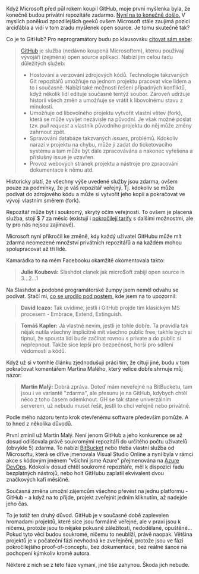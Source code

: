 <!-- dcterms:title = GitHub a privátní repozitáře zdarma: zrada myšlenek open source? -->
<!-- dcterms:abstract = Když Microsoft před půl rokem koupil GitHub, moje první myšlenka byla, že konečně budou privátní repozitáře zadarmo. Nyní na to konečně došlo. V myslích poněkud zpozdilejších geeků ovšem Microsoft stále zaujímá pozici arciďábla a vidí v tom zradu myšlenek open source. Je tomu skutečně tak? -->
<!-- dcterms:creator = Michal Altair Valášek -->
<!-- x4w:pictureUrl = /perex-pictures/logo-github.png -->
<!-- x4w:pictureWidth = 150 -->
<!-- x4w:pictureHeight = 150 -->
<!-- x4w:category = IT -->
<!-- dcterms:dateAccepted = 2019-01-08 -->

Když Microsoft před půl rokem koupil GitHub, moje první myšlenka byla, že konečně budou privátní repozitáře zadarmo. [Nyní na to konečně došlo.](https://blog.github.com/2019-01-07-new-year-new-github/) V myslích poněkud zpozdilejších geeků ovšem Microsoft stále zaujímá pozici arciďábla a vidí v tom zradu myšlenek open source. Je tomu skutečně tak?

Co je to GitHub? Pro neprogramátory budu po klausovsku [citovat sám sebe](/2018/11/jak-jsem-nepridal-komentare):

> [GitHub](https://github.com/) je služba (nedávno koupená Microsoftem), kterou používají vývojáři (zejména) open source aplikací. Nabízí jim celou řadu důležitých služeb:
> * Hostování a verzování zdrojových kódů. Technologie takzvaných Git repozitářů umožňuje na jednom projektu pracovat více lidem a to i současně. Nabízí také možnosti řešení případných konfliktů, když několik lidí edituje současně tentýž soubor. Zároveň udržuje historii všech změn a umožňuje se vrátit k libovolnému stavu z minulosti.
> * Umožňuje od libovolného projektu vytvořit vlastní větev (fork), která se může vyvíjet nezávisle na původní. Je však možné poslat tzv. _pull request_ a vlastník původního projektu do něj může změny zahrnout zpět.
> * Spravování databáze takzvaných _issues_, problémů. Kdokoliv narazí v projektu na chybu, může ji zadat do ticketovacího systému a tam může být dále zpracovávána a nakonec vyřešena a příslušný issue je uzavřen.
> * Provoz webových stránek projektu a nástroje pro zpracování dokumentace k němu atd.

Historicky platí, že všechny výše uvedené služby jsou zdarma, ovšem pouze za podmínky, že je váš repozitář veřejný. Tj. kdokoliv se může podívat do zdrojového kódu a může si vytvořit jeho kopii a pokračovat ve vývoji vlastním směrem (fork).

Repozitář může být i soukromý, skrytý očím veřejnosti. To ovšem je placená služba, stojí $ 7 za měsíc (existují i [pokročilejí tarify](https://github.com/pricing) s dalšími možnostmi, ale ty pro nás nejsou zajímavé).

Microsoft nyní přikročil ke změně, kdy každý uživatel GitHubu může mít zdarma neomezené množství privátních repozitářů a na každém mohou spolupracovat až tři lidé.

Kamarádka to na mém Facebooku okamžitě okomentovala takto:

> **Julie Koubová:** Slashdot clanek jak micro$oft zabiji open source in 3…2…1

Na Slashdot a podobné programátorské žumpy jsem neměl odvahu se podívat. Stačí mi, [co se urodilo pod postem](https://www.facebook.com/rider.cz/posts/10213542415578343), kde jsem na to upozornil:

> **David Icazo:** Tak uvidíme, jestli i GitHub projde tím klasickým MS procesem - Embrace, Extend, Extinguish.

> **Tomáš Kapler:** Já vlastně nevím, jestli je tohle dobře. Ta pravidla tak nějak nutila všechny implicitně mít všechno public free, takhle bych si tipnul, že spousta lidí bude začínat rovnou s private a do public si nepřepnout. Takže sice lepší pro bezpečnost, horší pro sdílení vědomostí a kódů.

Když už si v tomhle článku zjednodušuji práci tím, že cituji jiné, budu v tom pokračovat komentářem Martina Malého, který velice dobře shrnuje můj názor:

> **Martin Malý:** Dobrá zpráva. Doteď mám neveřejné na BitBucketu, tam jsou i ve variantě "zdarma", ale přesunu je na GitHub, kdybych chtěl něco z toho časem odemknout. GH se tak stane univerzálním serverem, už nebudu muset řešit, jestli to chci veřejně nebo privátně.

Podle mého názoru tento krok otevřenému software především pomůže. A to hned z několika důvodů.

První zmínil už Martin Malý. Není jenom GitHub a jeho konkurence se až dosud odlišovala právě soukromými repozitáři do určitého počtu uživatelů (obvykle 5) zdarma. To nabízí [BitBucket](https://www.bitbucket.com) nebo třeba vlastní služba od Microsoftu, která se dříve jmenovala Visual Studio Online a nyní byla v rámci akce s kódovým jménem "všichni jsme Azure" přejmenována na [Azure DevOps](https://azure.microsoft.com/en-us/services/devops/). Kdokoliv dosud chtěl soukromé repozitáře, měl k dispozici řadu bezplatných nástrojů, nebo holt GitHubu zaplatil ekvivalent dvou značkových kafí měsíčně.

Současná změna umožní zájemcům všechno převést na jednu platformu - GitHub - a když na to přijde, projekt zveřejnit jedním kliknutím, až nadejde jeho čas.

To je totiž ten druhý důvod. GitHub je v současné době zaplevelen hromadami projektů, které sice jsou formálně veřejné, ale v praxi jsou k ničemu, protože jsou to nějaké pokusné záležitosti, nedodělané, opuštěné... Pokud tyto věci budou soukromé, ničemu to neublíží, právě naopak. Většina projektů je v počáteční fázi nevhodná ke zveřejnění, protože jsou ve fázi pokročilejšího proof-of-conceptu, bez dokumentace, bez reálné šance na pochopení kýmkoliv kromě autora.

Některé z nich se z této fáze vymaní, jiné tiše zahynou. Škoda jich nebude.